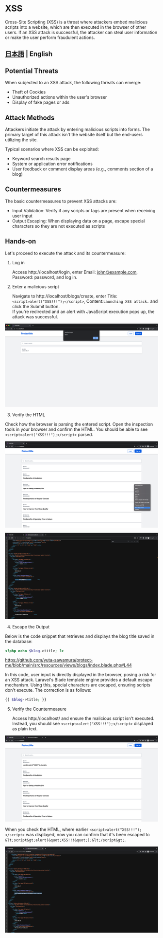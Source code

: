 # XSS

Cross-Site Scripting (XSS) is a threat where attackers embed malicious scripts into a website, which are then executed in the browser of other users. If an XSS attack is successful, the attacker can steal user information or make the user perform fraudulent actions.

## [日本語](../ja/xss.md) | English

## Potential Threats

When subjected to an XSS attack, the following threats can emerge:

-   Theft of Cookies
-   Unauthorized actions within the user's browser
-   Display of fake pages or ads

## Attack Methods

Attackers initiate the attack by entering malicious scripts into forms. The primary target of this attack isn't the website itself but the end-users utilizing the site.

Typical scenarios where XSS can be exploited:

-   Keyword search results page
-   System or application error notifications
-   User feedback or comment display areas (e.g., comments section of a blog)

## Countermeasures

The basic countermeasures to prevent XSS attacks are:

-   Input Validation: Verify if any scripts or tags are present when receiving user input
-   Output Escaping: When displaying data on a page, escape special characters so they are not executed as scripts

## Hands-on

Let's proceed to execute the attack and its countermeasure:

1. Log in

    Access http://localhost/login, enter Email: john@example.com, Password: password, and log in.

2. Enter a malicious script

    Navigate to http://localhost/blogs/create, enter Title:`<script>alert("XSS!!!");</script>`, Content:`Launching XSS attack.` and click the Submit button.<br>
    If you're redirected and an alert with JavaScript execution pops up, the attack was successful.

![xss](../img/xss1.png)

3. Verify the HTML

Check how the browser is parsing the entered script. Open the inspection tools in your browser and confirm the HTML. You should be able to see `<script>alert("XSS!!!");</script>` parsed.

![xss](../img/xss2.png)

![xss](../img/xss3.png)

4. Escape the Output

Below is the code snippet that retrieves and displays the blog title saved in the database:

```php
<?php echo $blog->title; ?>
```

https://github.com/yuta-sawamura/protect-me/blob/main/src/resources/views/blogs/index.blade.php#L44

In this code, user input is directly displayed in the browser, posing a risk for an XSS attack. Laravel's Blade template engine provides a default escape mechanism. Using this, special characters are escaped, ensuring scripts don't execute. The correction is as follows:

```php
{{ $blog->title; }}
```

5. Verify the Countermeasure

    Access http://localhost/ and ensure the malicious script isn't executed. Instead, you should see `<script>alert("XSS!!!");</script>` displayed as plain text.

![xss](../img/xss4.png)

When you check the HTML, where earlier `<script>alert("XSS!!!");</script>` was displayed, now you can confirm that it's been escaped to `&lt;script&gt;alert(&quot;XSS!!!&quot;);&lt;/script&gt;`.

![xss](../img/xss5.png)
